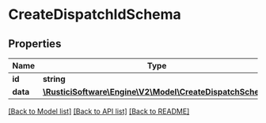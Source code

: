 # CreateDispatchIdSchema

## Properties
Name | Type | Description | Notes
------------ | ------------- | ------------- | -------------
**id** | **string** |  | 
**data** | [**\RusticiSoftware\Engine\V2\Model\CreateDispatchSchema**](CreateDispatchSchema.md) |  | 

[[Back to Model list]](../README.md#documentation-for-models) [[Back to API list]](../README.md#documentation-for-api-endpoints) [[Back to README]](../README.md)


